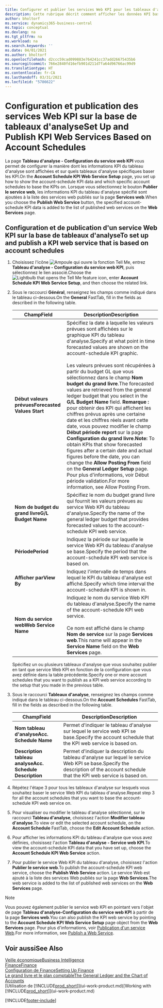 ```yaml
---
title: Configurer et publier les services Web KPI pour les tableaux d'analyse | Microsoft Docs
description: Cette rubrique décrit comment afficher les données KPI basées sur des tableaux d'analyse spécifiques.
author: bholtorf
ms.service: dynamics365-business-central
ms.topic: conceptual
ms.devlang: na
ms.tgt_pltfrm: na
ms.workload: na
ms.search.keywords: ''
ms.date: 04/01/2021
ms.author: bholtorf
ms.openlocfilehash: d2ccc59cad099883e764241cc37add26675435b6
ms.sourcegitcommit: 766e2840fd16efb901d211d7fa64d96766ac99d9
ms.translationtype: HT
ms.contentlocale: fr-CA
ms.lasthandoff: 03/31/2021
ms.locfileid: "5786622"
---
```

# <a name="set-up-and-publish-kpi-web-services-based-on-account-schedules"></a><span data-ttu-id="4069d-103">Configuration et publication des services Web KPI sur la base de tableaux d'analyse</span><span class="sxs-lookup"><span data-stu-id="4069d-103">Set Up and Publish KPI Web Services Based on Account Schedules</span></span>
<span data-ttu-id="4069d-104">La page **Tableau d'analyse - Configuration du service web KPI** vous permet de configurer la manière dont les informations KPI du tableau d'analyse sont affichées et sur quels tableaux d'analyse spécifiques baser les KPI.</span><span class="sxs-lookup"><span data-stu-id="4069d-104">On the **Account Schedule KPI Web Service Setup** page, you set up how to show the account-schedule KPI data and which specific account schedules to base the KPIs on.</span></span> <span data-ttu-id="4069d-105">Lorsque vous sélectionnez le bouton **Publier le service web**, les informations KPI du tableau d'analyse spécifié sont ajoutées à la liste des services web publiés sur la page **Services web**.</span><span class="sxs-lookup"><span data-stu-id="4069d-105">When you choose the **Publish Web Service** button, the specified account-schedule KPI data is added to the list of published web services on the **Web Services** page.</span></span>  

## <a name="to-set-up-and-publish-a-kpi-web-service-that-is-based-on-account-schedules"></a><span data-ttu-id="4069d-106">Configuration et de publication d'un service Web KPI sur la base de tableaux d'analyse</span><span class="sxs-lookup"><span data-stu-id="4069d-106">To set up and publish a KPI web service that is based on account schedules</span></span>  
1.  <span data-ttu-id="4069d-107">Choisissez l'icône ![Ampoule qui ouvre la fonction Tell Me](media/ui-search/search_small.png "Dites-moi ce que vous voulez faire"), entrez **Tableau d'analyse - Configuration du service web KPI**, puis sélectionnez le lien associé.</span><span class="sxs-lookup"><span data-stu-id="4069d-107">Choose the ![Lightbulb that opens the Tell Me feature](media/ui-search/search_small.png "Tell me what you want to do") icon, enter **Account Schedule KPI Web Service Setup**, and then choose the related link.</span></span>  
2.  <span data-ttu-id="4069d-108">Sous le raccourci **Général**, renseignez les champs comme indiqué dans le tableau ci-dessous.</span><span class="sxs-lookup"><span data-stu-id="4069d-108">On the **General** FastTab, fill in the fields as described in the following table.</span></span>  

    |<span data-ttu-id="4069d-109">Champ</span><span class="sxs-lookup"><span data-stu-id="4069d-109">Field</span></span>|<span data-ttu-id="4069d-110">Description</span><span class="sxs-lookup"><span data-stu-id="4069d-110">Description</span></span>|  
    |---------------------------------|---------------------------------------|  
    |<span data-ttu-id="4069d-111">**Début valeurs prévues**</span><span class="sxs-lookup"><span data-stu-id="4069d-111">**Forecasted Values Start**</span></span>|<span data-ttu-id="4069d-112">Spécifiez la date à laquelle les valeurs prévues sont affichées sur le graphique KPI du tableau d'analyse.</span><span class="sxs-lookup"><span data-stu-id="4069d-112">Specify at what point in time forecasted values are shown on the account-schedule KPI graphic.</span></span><br /><br /> <span data-ttu-id="4069d-113">Les valeurs prévues sont récupérées à partir du budget GL que vous sélectionnez dans le champ **Nom budget du grand livre**.</span><span class="sxs-lookup"><span data-stu-id="4069d-113">The forecasted values are retrieved from the general ledger budget that you select in the **G/L Budget Name** field.</span></span> <span data-ttu-id="4069d-114">**Remarque :** pour obtenir des KPI qui affichent les chiffres prévus après une certaine date et les chiffres réels avant cette date, vous pouvez modifier le champ **Début période report** sur la page **Configuration du grand livre**.</span><span class="sxs-lookup"><span data-stu-id="4069d-114">**Note:**  To obtain KPIs that show forecasted figures after a certain date and actual figures before the date, you can change the **Allow Posting From** field on the **General Ledger Setup** page.</span></span> <span data-ttu-id="4069d-115">Pour plus d'informations, voir Début période validation.</span><span class="sxs-lookup"><span data-stu-id="4069d-115">For more information, see Allow Posting From.</span></span>|  
    |<span data-ttu-id="4069d-116">**Nom de budget du grand livre**</span><span class="sxs-lookup"><span data-stu-id="4069d-116">**G/L Budget Name**</span></span>|<span data-ttu-id="4069d-117">Spécifiez le nom du budget grand livre qui fournit les valeurs prévues au service Web KPI du tableau d'analyse.</span><span class="sxs-lookup"><span data-stu-id="4069d-117">Specify the name of the general ledger budget that provides forecasted values to the account-schedule KPI web service.</span></span>|  
    |<span data-ttu-id="4069d-118">**Période**</span><span class="sxs-lookup"><span data-stu-id="4069d-118">**Period**</span></span>|<span data-ttu-id="4069d-119">Indiquez la période sur laquelle le service Web KPI du tableau d'analyse se base.</span><span class="sxs-lookup"><span data-stu-id="4069d-119">Specify the period that the account-schedule KPI web service is based on.</span></span>|  
    |<span data-ttu-id="4069d-120">**Afficher par**</span><span class="sxs-lookup"><span data-stu-id="4069d-120">**View By**</span></span>|<span data-ttu-id="4069d-121">Indiquez l'intervalle de temps dans lequel le KPI du tableau d'analyse est affiché.</span><span class="sxs-lookup"><span data-stu-id="4069d-121">Specify which time interval the account-schedule KPI is shown in.</span></span>|  
    |<span data-ttu-id="4069d-122">**Nom du service web**</span><span class="sxs-lookup"><span data-stu-id="4069d-122">**Web Service Name**</span></span>|<span data-ttu-id="4069d-123">Indiquez le nom du service Web KPI du tableau d'analyse.</span><span class="sxs-lookup"><span data-stu-id="4069d-123">Specify the name of the account-schedule KPI web service.</span></span><br /><br /> <span data-ttu-id="4069d-124">Ce nom est affiché dans le champ **Nom de service** sur la page **Services web**.</span><span class="sxs-lookup"><span data-stu-id="4069d-124">This name will appear in the **Service Name** field on the **Web Services** page.</span></span>|  

    <span data-ttu-id="4069d-125">Spécifiez un ou plusieurs tableaux d'analyse que vous souhaitez publier en tant que service Web KPI en fonction de la configuration que vous avez définie dans la table précédente.</span><span class="sxs-lookup"><span data-stu-id="4069d-125">Specify one or more account schedules that you want to publish as a KPI web service according to the setup that you made in the previous table.</span></span>  

3.  <span data-ttu-id="4069d-126">Sous le raccourci **Tableaux d'analyse**, renseignez les champs comme indiqué dans le tableau ci-dessous.</span><span class="sxs-lookup"><span data-stu-id="4069d-126">On the **Account Schedules** FastTab, fill in the fields as described in the following table.</span></span>  

    |<span data-ttu-id="4069d-127">Champ</span><span class="sxs-lookup"><span data-stu-id="4069d-127">Field</span></span>|<span data-ttu-id="4069d-128">Description</span><span class="sxs-lookup"><span data-stu-id="4069d-128">Description</span></span>|  
    |---------------------------------|---------------------------------------|  
    |<span data-ttu-id="4069d-129">**Nom tableau d'analyse**</span><span class="sxs-lookup"><span data-stu-id="4069d-129">**Acc. Schedule Name**</span></span>|<span data-ttu-id="4069d-130">Permet d'indiquer le tableau d'analyse sur lequel le service web KPI se base.</span><span class="sxs-lookup"><span data-stu-id="4069d-130">Specify the account schedule that the KPI web service is based on.</span></span>|  
    |<span data-ttu-id="4069d-131">**Description tableau analyse**</span><span class="sxs-lookup"><span data-stu-id="4069d-131">**Acc. Schedule Description**</span></span>|<span data-ttu-id="4069d-132">Permet d'indiquer la description du tableau d'analyse sur lequel le service Web KPI se base.</span><span class="sxs-lookup"><span data-stu-id="4069d-132">Specify the description of the account schedule that the KPI web service is based on.</span></span>|  

4.  <span data-ttu-id="4069d-133">Répétez l'étape 3 pour tous les tableaux d'analyse sur lesquels vous souhaitez baser le service Web KPI du tableau d'analyse.</span><span class="sxs-lookup"><span data-stu-id="4069d-133">Repeat step 3 for all the account schedules that you want to base the account-schedule KPI web service on.</span></span>  
5.  <span data-ttu-id="4069d-134">Pour visualiser ou modifier le tableau d'analyse sélectionné, sur le raccourci **Tableau d'analyse**, choisissez l'action **Modifier tableau d'analyse**.</span><span class="sxs-lookup"><span data-stu-id="4069d-134">To view or edit the selected account schedule, on the **Account Schedule** FastTab, choose the **Edit Account Schedule** action.</span></span>  
6.  <span data-ttu-id="4069d-135">Pour afficher les informations KPI du tableau d'analyse que vous avez définies, choisissez l'action **Tableau d'analyse - Service web KPI**.</span><span class="sxs-lookup"><span data-stu-id="4069d-135">To view the account-schedule KPI data that you have set up, choose the **Account Schedule KPI Web Service** action.</span></span>  
7.  <span data-ttu-id="4069d-136">Pour publier le service Web KPI du tableau d'analyse, choisissez l'action **Publier le service web**.</span><span class="sxs-lookup"><span data-stu-id="4069d-136">To publish the account-schedule KPI web service, choose the **Publish Web Service** action.</span></span> <span data-ttu-id="4069d-137">Le service Web est ajouté à la liste des services Web publiés sur la page **Web Services**.</span><span class="sxs-lookup"><span data-stu-id="4069d-137">The web service is added to the list of published web services on the **Web Services** page.</span></span>  

> [!NOTE]  
>  <span data-ttu-id="4069d-138">Vous pouvez également publier le service web KPI en pointant vers l'objet de page **Tableau d'analyse-Configuration du service web KPI** à partir de la page **Services web**.</span><span class="sxs-lookup"><span data-stu-id="4069d-138">You can also publish the KPI web service by pointing to the **Account Schedule KPI Web Service Setup** page object from the **Web Services** page.</span></span> <span data-ttu-id="4069d-139">Pour plus d'informations, voir [Publication d'un service Web](across-how-publish-web-service.md).</span><span class="sxs-lookup"><span data-stu-id="4069d-139">For more information, see [Publish a Web Service](across-how-publish-web-service.md).</span></span>  

## <a name="see-also"></a><span data-ttu-id="4069d-140">Voir aussi</span><span class="sxs-lookup"><span data-stu-id="4069d-140">See Also</span></span>  
[<span data-ttu-id="4069d-141">Veille économique</span><span class="sxs-lookup"><span data-stu-id="4069d-141">Business Intelligence</span></span>](bi.md)  
[<span data-ttu-id="4069d-142">Finance</span><span class="sxs-lookup"><span data-stu-id="4069d-142">Finance</span></span>](finance.md)  
[<span data-ttu-id="4069d-143">Configuration de Finance</span><span class="sxs-lookup"><span data-stu-id="4069d-143">Setting Up Finance</span></span>](finance-setup-finance.md)  
[<span data-ttu-id="4069d-144">Le grand livre et le plan comptable</span><span class="sxs-lookup"><span data-stu-id="4069d-144">The General Ledger and the Chart of Accounts</span></span>](finance-general-ledger.md)  
<span data-ttu-id="4069d-145">[Utilisation de [!INCLUDE[prod_short](includes/prod_short.md)]](ui-work-product.md)</span><span class="sxs-lookup"><span data-stu-id="4069d-145">[Working with [!INCLUDE[prod_short](includes/prod_short.md)]](ui-work-product.md)</span></span>


[!INCLUDE[footer-include](includes/footer-banner.md)]